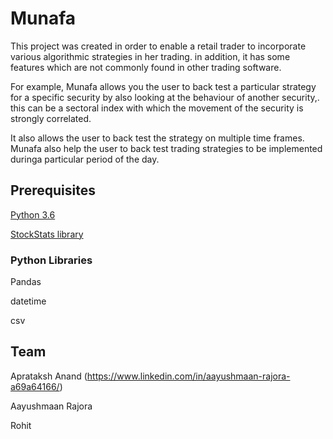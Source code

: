 # Munafa

This project was created in order to enable a retail trader to incorporate various algorithmic strategies in her trading.
in addition, it has some features which are not commonly found in other trading software.

For example, Munafa allows you the user to back test a particular strategy for a specific security by also looking at the behaviour of another security,.
this can be a sectoral index with which the movement of the security is strongly correlated.

It also allows the user to back test the strategy on multiple time frames.
Munafa also help the user to back test trading strategies to be implemented duringa particular period of the day.

## Prerequisites
[Python 3.6](https://www.python.org/downloads/release/python-360/)

[StockStats library](https://github.com/jealous/stockstats)

### Python Libraries

Pandas

datetime

csv

## Team
Aprataksh Anand (https://www.linkedin.com/in/aayushmaan-rajora-a69a64166/)

Aayushmaan Rajora

Rohit



